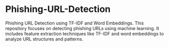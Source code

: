 # Phishing-URL-Detection
Phishing URL Detection using TF-IDF and Word Embeddings. This repository focuses on detecting phishing URLs using machine learning. It includes feature extraction techniques like TF-IDF and word embeddings to analyze URL structures and patterns.
